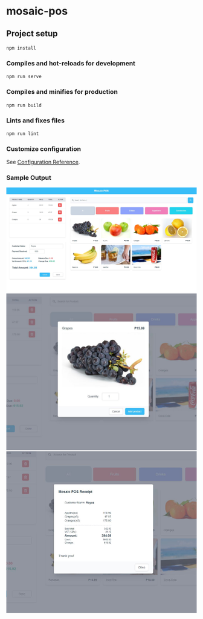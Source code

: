 # mosaic-pos

## Project setup
```
npm install
```

### Compiles and hot-reloads for development
```
npm run serve
```

### Compiles and minifies for production
```
npm run build
```

### Lints and fixes files
```
npm run lint
```

### Customize configuration
See [Configuration Reference](https://cli.vuejs.org/config/).

### Sample Output

![Alt text](https://github.com/rycdesti/MosaicPOS/blob/f9909fcc14eb958deb99074ac60ad77abade9bde/src/assets/sample/1.jpeg?raw=true "Optional Title")
![Alt text](https://github.com/rycdesti/MosaicPOS/blob/f9909fcc14eb958deb99074ac60ad77abade9bde/src/assets/sample/2.jpeg?raw=true "Optional Title")
![Alt text](https://github.com/rycdesti/MosaicPOS/blob/f9909fcc14eb958deb99074ac60ad77abade9bde/src/assets/sample/3.jpeg?raw=true "Optional Title")
